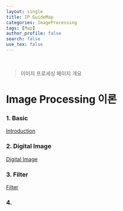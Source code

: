 ```yaml
---
layout: single
title: IP GuideMap
categories: ImageProcessing
tags: [Map]
author_profile: false
search: false
use_tex: false
---
```


<br>

> 이미지 프로세싱 페이지 개요

# Image Processing 이론

### 1. Basic
[Introduction]({{site.url}}/image_processing/ip_basic)

### 2. Digital Image
[Digital Image]({{site.url}}/image_processing/digital_image/)

### 3. Filter
[Filter]({{site.url}}/image_processing/filter/)

### 4.